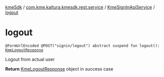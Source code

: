 [kmeSdk](../../index.md) / [com.kme.kaltura.kmesdk.rest.service](../index.md) / [KmeSignInApiService](index.md) / [logout](./logout.md)

# logout

`@FormUrlEncoded @POST("signin/logout") abstract suspend fun logout(): `[`KmeLogoutResponse`](../../com.kme.kaltura.kmesdk.rest.response.signin/-kme-logout-response/index.md)

Logout from actual user

**Return**
[KmeLogoutResponse](../../com.kme.kaltura.kmesdk.rest.response.signin/-kme-logout-response/index.md) object in success case

